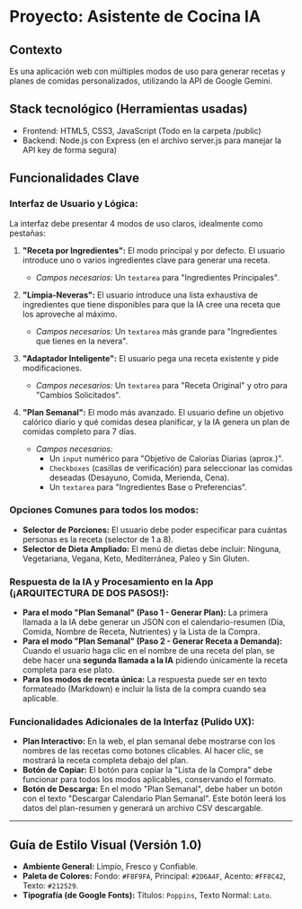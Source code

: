 # Proyecto: Asistente de Cocina IA

## Contexto
Es una aplicación web con múltiples modos de uso para generar recetas y planes de comidas personalizados, utilizando la API de Google Gemini.

## Stack tecnológico (Herramientas usadas)
- Frontend: HTML5, CSS3, JavaScript (Todo en la carpeta /public)
- Backend: Node.js con Express (en el archivo server.js para manejar la API key de forma segura)

## Funcionalidades Clave
### Interfaz de Usuario y Lógica:
La interfaz debe presentar 4 modos de uso claros, idealmente como pestañas:

1.  **"Receta por Ingredientes":** El modo principal y por defecto. El usuario introduce uno o varios ingredientes clave para generar una receta.
    -   *Campos necesarios:* Un `textarea` para "Ingredientes Principales".

2.  **"Limpia-Neveras":** El usuario introduce una lista exhaustiva de ingredientes que tiene disponibles para que la IA cree una receta que los aproveche al máximo.
    -   *Campos necesarios:* Un `textarea` más grande para "Ingredientes que tienes en la nevera".

3.  **"Adaptador Inteligente":** El usuario pega una receta existente y pide modificaciones.
    -   *Campos necesarios:* Un `textarea` para "Receta Original" y otro para "Cambios Solicitados".

4.  **"Plan Semanal":** El modo más avanzado. El usuario define un objetivo calórico diario y qué comidas desea planificar, y la IA genera un plan de comidas completo para 7 días.
    -   *Campos necesarios:*
        -   Un `input` numérico para "Objetivo de Calorías Diarias (aprox.)".
        -   `Checkboxes` (casillas de verificación) para seleccionar las comidas deseadas (Desayuno, Comida, Merienda, Cena).
        -   Un `textarea` para "Ingredientes Base o Preferencias".

### Opciones Comunes para todos los modos:
-   **Selector de Porciones:** El usuario debe poder especificar para cuántas personas es la receta (selector de 1 a 8).
-   **Selector de Dieta Ampliado:** El menú de dietas debe incluir: Ninguna, Vegetariana, Vegana, Keto, Mediterránea, Paleo y Sin Gluten.

### Respuesta de la IA y Procesamiento en la App (¡ARQUITECTURA DE DOS PASOS!):
-   **Para el modo "Plan Semanal" (Paso 1 - Generar Plan):** La primera llamada a la IA debe generar un JSON con el calendario-resumen (Día, Comida, Nombre de Receta, Nutrientes) y la Lista de la Compra.
-   **Para el modo "Plan Semanal" (Paso 2 - Generar Receta a Demanda):** Cuando el usuario haga clic en el nombre de una receta del plan, se debe hacer una **segunda llamada a la IA** pidiendo únicamente la receta completa para ese plato.
-   **Para los modos de receta única:** La respuesta puede ser en texto formateado (Markdown) e incluir la lista de la compra cuando sea aplicable.

### Funcionalidades Adicionales de la Interfaz (Pulido UX):
-   **Plan Interactivo:** En la web, el plan semanal debe mostrarse con los nombres de las recetas como botones clicables. Al hacer clic, se mostrará la receta completa debajo del plan.
-   **Botón de Copiar:** El botón para copiar la "Lista de la Compra" debe funcionar para todos los modos aplicables, conservando el formato.
-   **Botón de Descarga:** En el modo "Plan Semanal", debe haber un botón con el texto "Descargar Calendario Plan Semanal". Este botón leerá los datos del plan-resumen y generará un archivo CSV descargable.

---

## Guía de Estilo Visual (Versión 1.0)
-   **Ambiente General:** Limpio, Fresco y Confiable.
-   **Paleta de Colores:** Fondo: `#F8F9FA`, Principal: `#2D6A4F`, Acento: `#FF8C42`, Texto: `#212529`.
-   **Tipografía (de Google Fonts):** Títulos: `Poppins`, Texto Normal: `Lato`.